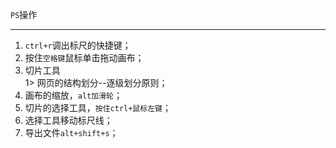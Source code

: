 `PS`操作
***

  1. `ctrl+r`调出标尺的快捷键；  
  2. 按住`空格键`鼠标单击拖动画布；  
  3. 切片工具  
    1> 网页的结构划分--逐级划分原则；  
  4. 画布的缩放，`alt加滑轮`；  
  5. 切片的选择工具，`按住ctrl+鼠标左键`；  
  6. 选择工具移动标尺线； 
  7. 导出文件`alt+shift+s`；  

